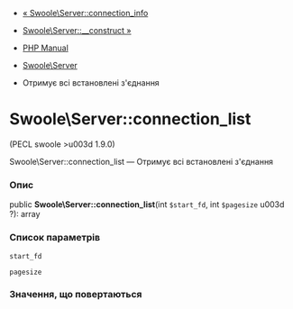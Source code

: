 - [«
Swoole\Server::connection_info](swoole-server.connection-info.md)
- [Swoole\Server::\_\_construct »](swoole-server.construct.md)

- [PHP Manual](index.md)
- [Swoole\Server](class.swoole-server.md)
- Отримує всі встановлені з'єднання

# Swoole\Server::connection_list

(PECL swoole \>u003d 1.9.0)

Swoole\Server::connection_list — Отримує всі встановлені з'єднання

### Опис

public **Swoole\Server::connection_list**(int `$start_fd`, int
`$pagesize` u003d ?): array

### Список параметрів

`start_fd`

`pagesize`

### Значення, що повертаються
